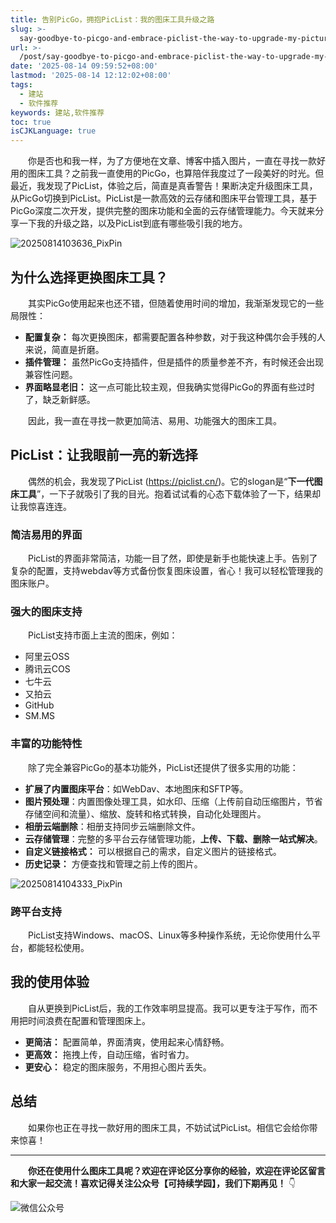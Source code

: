 ```yaml
---
title: 告别PicGo，拥抱PicList：我的图床工具升级之路
slug: >-
  say-goodbye-to-picgo-and-embrace-piclist-the-way-to-upgrade-my-picture-bed-tool-2o7nes
url: >-
  /post/say-goodbye-to-picgo-and-embrace-piclist-the-way-to-upgrade-my-picture-bed-tool-2o7nes.html
date: '2025-08-14 09:59:52+08:00'
lastmod: '2025-08-14 12:12:02+08:00'
tags:
  - 建站
  - 软件推荐
keywords: 建站,软件推荐
toc: true
isCJKLanguage: true
---
```






　　你是否也和我一样，为了方便地在文章、博客中插入图片，一直在寻找一款好用的图床工具？之前我一直使用的PicGo，也算陪伴我度过了一段美好的时光。但最近，我发现了PicList，体验之后，简直是真香警告！果断决定升级图床工具，从PicGo切换到PicList。PicList是一款高效的云存储和图床平台管理工具，基于PicGo深度二次开发，提供完整的图床功能和全面的云存储管理能力。今天就来分享一下我的升级之路，以及PicList到底有哪些吸引我的地方。

![20250814103636_PixPin](/images/2025/20250814103636_PixPin-20250814103644-rdkuws6.webp)

## 为什么选择更换图床工具？

　　其实PicGo使用起来也还不错，但随着使用时间的增加，我渐渐发现它的一些局限性：

- **配置复杂：**  每次更换图床，都需要配置各种参数，对于我这种偶尔会手残的人来说，简直是折磨。
- **插件管理：**  虽然PicGo支持插件，但是插件的质量参差不齐，有时候还会出现兼容性问题。
- **界面略显老旧：**  这一点可能比较主观，但我确实觉得PicGo的界面有些过时了，缺乏新鲜感。

　　因此，我一直在寻找一款更加简洁、易用、功能强大的图床工具。

## PicList：让我眼前一亮的新选择

　　偶然的机会，我发现了PicList (https://piclist.cn/)。它的slogan是“**下一代图床工具**”，一下子就吸引了我的目光。抱着试试看的心态下载体验了一下，结果却让我惊喜连连。

### 简洁易用的界面

　　PicList的界面非常简洁，功能一目了然，即使是新手也能快速上手。告别了复杂的配置，支持webdav等方式备份恢复图床设置，省心！我可以轻松管理我的图床账户。

### 强大的图床支持

　　PicList支持市面上主流的图床，例如：

- 阿里云OSS
- 腾讯云COS
- 七牛云
- 又拍云
- GitHub
- SM.MS

### 丰富的功能特性

　　除了完全兼容PicGo的基本功能外，PicList还提供了很多实用的功能：

- **扩展了内置图床平台**：如WebDav、本地图床和SFTP等。
- **图片预处理**：内置图像处理工具，如水印、压缩（上传前自动压缩图片，节省存储空间和流量）、缩放、旋转和格式转换，自动化处理图片。
- **相册云端删除**：相册支持同步云端删除文件。
- **云存储管理**：完整的多平台云存储管理功能，**上传、下载、删除一站式解决**。
- **自定义链接格式：**  可以根据自己的需求，自定义图片的链接格式。
- **历史记录：**  方便查找和管理之前上传的图片。

![20250814104333_PixPin](/images/2025/20250814104333_PixPin-20250814104407-il2qyo6.webp)

### 跨平台支持

　　PicList支持Windows、macOS、Linux等多种操作系统，无论你使用什么平台，都能轻松使用。

## 我的使用体验

　　自从更换到PicList后，我的工作效率明显提高。我可以更专注于写作，而不用把时间浪费在配置和管理图床上。

- **更简洁：**  配置简单，界面清爽，使用起来心情舒畅。
- **更高效：**  拖拽上传，自动压缩，省时省力。
- **更安心：**  稳定的图床服务，不用担心图片丢失。

## 总结

　　如果你也正在寻找一款好用的图床工具，不妨试试PicList。相信它会给你带来惊喜！

---

　　**你还在使用什么图床工具呢？欢迎在评论区分享你的经验，欢迎在评论区留言和大家一起交流！喜欢记得关注公众号【可持续学园】，我们下期再见！**   👇

![微信公众号](/images/2025/微信公众号-20250813124220-913xdfk.webp)
